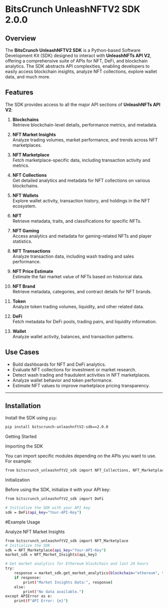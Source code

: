# BitsCrunch UnleashNFTV2 SDK 2.0.0

## Overview

The **BitsCrunch UnleashNFTV2 SDK** is a Python-based Software Development Kit (SDK) designed to interact with **UnleashNFTs API V2**, offering a comprehensive suite of APIs for NFT, DeFi, and blockchain analytics. The SDK abstracts API complexities, enabling developers to easily access blockchain insights, analyze NFT collections, explore wallet data, and much more.

## Features

The SDK provides access to all the major API sections of **UnleashNFTs API V2**:

1. **Blockchains**  
   Retrieve blockchain-level details, performance metrics, and metadata.
   
2. **NFT Market Insights**  
   Analyze trading volumes, market performance, and trends across NFT marketplaces.
   
3. **NFT Marketplace**  
   Fetch marketplace-specific data, including transaction activity and metrics.
   
4. **NFT Collections**  
   Get detailed analytics and metadata for NFT collections on various blockchains.
   
5. **NFT Wallets**  
   Explore wallet activity, transaction history, and holdings in the NFT ecosystem.
   
6. **NFT**  
   Retrieve metadata, traits, and classifications for specific NFTs.
   
7. **NFT Gaming**  
   Access analytics and metadata for gaming-related NFTs and player statistics.
   
8. **NFT Transactions**  
   Analyze transaction data, including wash trading and sales performance.
   
9. **NFT Price Estimate**  
   Estimate the fair market value of NFTs based on historical data.
   
10. **NFT Brand**  
    Retrieve metadata, categories, and contract details for NFT brands.
    
11. **Token**  
    Analyze token trading volumes, liquidity, and other related data.
    
12. **DeFi**  
    Fetch metadata for DeFi pools, trading pairs, and liquidity information.
    
13. **Wallet**  
    Analyze wallet activity, balances, and transaction patterns.

## Use Cases

- Build dashboards for NFT and DeFi analytics.
- Evaluate NFT collections for investment or market research.
- Detect wash trading and fraudulent activities in NFT marketplaces.
- Analyze wallet behavior and token performance.
- Estimate NFT values to improve marketplace pricing transparency.

---

## Installation

Install the SDK using `pip`:

```bash
pip install bitscrunch-unleashnftV2-sdk==2.0.0
```

Getting Started

Importing the SDK

You can import specific modules depending on the APIs you want to use. For example:

```bash
from bitscrunch_unleashnftV2_sdk import NFT_Collections, NFT_Marketplace
```

Initialization

Before using the SDK, initialize it with your API key:

```bash
from bitscrunch_unleashnftV2_sdk import DeFi

# Initialize the SDK with your API key
sdk = DeFi(api_key="Your-API-Key")
```

#Example Usage

Analyze NFT Market Insights

```bash
from bitscrunch_unleashnftV2_sdk import NFT_Marketplace
# Initialize the SDK
sdk = NFT_Marketplace(api_key="Your-API-Key")
market_sdk = NFT_Market_Insights(api_key)

# Get market analytics for Ethereum blockchain and last 24 hours
try:
    response = market_sdk.get_market_analytics(blockchain="ethereum", time_range="24h")
    if response:
        print("Market Insights Data:", response)
    else:
        print("No data available.")
except APIError as e:
    print(f"API Error: {e}")

